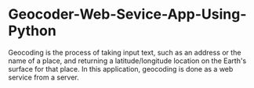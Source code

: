# Geocoder-Web-Sevice-App-Using-Python
Geocoding is the process of taking input text, such as an address or the name of a place, and returning a latitude/longitude location on the Earth's surface for that place. In this application, geocoding is done as a web service from a server.

